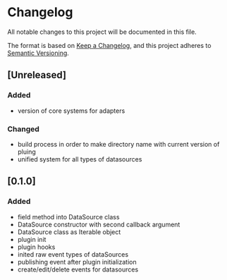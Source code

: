 # Changelog

All notable changes to this project will be documented in this file.

The format is based on [Keep a Changelog](https://keepachangelog.com/en/1.0.0/),
and this project adheres to [Semantic Versioning](https://semver.org/spec/v2.0.0.html).

## [Unreleased]

### Added

- version of core systems for adapters

### Changed

- build process in order to make directory name with current version of pluing
- unified system for all types of datasources

## [0.1.0]

### Added

- field method into DataSource class
- DataSource constructor with second callback argument
- DataSource class as Iterable object
- plugin init
- plugin hooks
- inited raw event types of dataSources
- publishing event after plugin initialization
- create/edit/delete events for datasources
